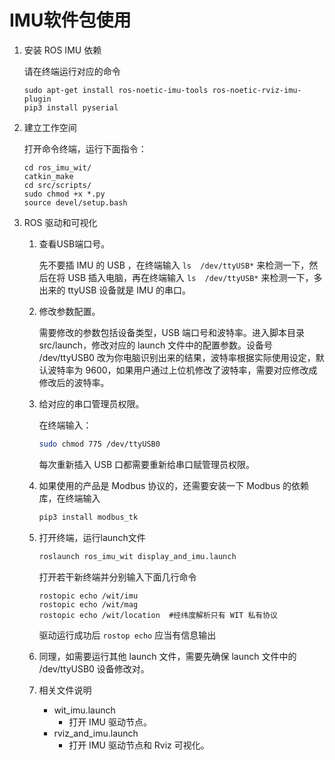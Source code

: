 
# IMU软件包使用

1. 安装 ROS IMU 依赖

   请在终端运行对应的命令

   ```
   sudo apt-get install ros-noetic-imu-tools ros-noetic-rviz-imu-plugin
   pip3 install pyserial
   ```

2. 建立工作空间

   打开命令终端，运行下面指令：

   ```
   cd ros_imu_wit/
   catkin_make
   cd src/scripts/
   sudo chmod +x *.py
   source devel/setup.bash
   ```

3. ROS 驱动和可视化

   1. 查看USB端口号。
   
      先不要插 IMU 的 USB ，在终端输入 `ls  /dev/ttyUSB*` 来检测一下，然后在将 USB 插入电脑，再在终端输入 `ls  /dev/ttyUSB*` 来检测一下，多出来的 ttyUSB 设备就是 IMU 的串口。

   2. 修改参数配置。
   
      需要修改的参数包括设备类型，USB 端口号和波特率。进入脚本目录 src/launch，修改对应的 launch 文件中的配置参数。设备号 /dev/ttyUSB0 改为你电脑识别出来的结果，波特率根据实际使用设定，默认波特率为 9600，如果用户通过上位机修改了波特率，需要对应修改成修改后的波特率。

   3. 给对应的串口管理员权限。
   
      在终端输入：
      
      ```bash
      sudo chmod 775 /dev/ttyUSB0
      ```
      
      每次重新插入 USB 口都需要重新给串口赋管理员权限。

   4. 如果使用的产品是 Modbus 协议的，还需要安装一下 Modbus 的依赖库，在终端输入
   
      ```bash
      pip3 install modbus_tk
      ```

   5. 打开终端，运行launch文件

      ```bash
      roslaunch ros_imu_wit display_and_imu.launch
      ```
   
      打开若干新终端并分别输入下面几行命令

      ```
      rostopic echo /wit/imu
      rostopic echo /wit/mag
      rostopic echo /wit/location  #经纬度解析只有 WIT 私有协议
      ```

      驱动运行成功后 `rostop echo` 应当有信息输出

   6. 同理，如需要运行其他 launch 文件，需要先确保 launch 文件中的 /dev/ttyUSB0 设备修改对。

   7. 相关文件说明

      - wit_imu.launch
         - 打开 IMU 驱动节点。
      - rviz_and_imu.launch
         - 打开 IMU 驱动节点和 Rviz 可视化。
